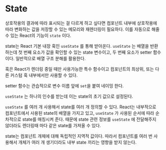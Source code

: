 # State

상호작용의 결과에 따라 표시되는 걸 다르게 하고 싶다면 컴포넌트 내부에 상호작용에 따라 변화하는 값을 저장할 수 있는 메모리와 재렌더링이 필요하다. 이를 자동으로 해줄 수 있는 React의 기능이 `state` 이다.

state는 React 기본 내장 훅인 `useState` 를 통해 받아온다. `useState` 는 배열을 반환하는데 첫 번째 요소가 값을 확인할 수 있는 state 변수이고, 두 번째 요소가 setter 함수이다. 일반적으로 배열 구조 분해를 활용한다.

훅은 React가 렌더링 중일 때만 사용가능한 특수 함수이고 컴포넌트의 최상위, 또는 다른 커스텀 훅 내부에서만 사용할 수 있다.

setter 함수는 관습적으로 변수 이름 앞에 `set`을 붙여 네이밍 한다.

`useState` 는 하나의 인수를 받는데 이는 state의 초기 값으로 설정된다.

`useState` 를 여러 개 사용해서 state를 여러 개 정의할 수 있다. React는 내부적으로 컴포넌트에서 사용된 state의 배열을 가지고 있고, `useState` 가 사용된 순서에 따라 순차적으로 state를 매칭시켜 준다. 때문에 state 관련 정보를 `useState` 에 전달해주지 않더라도 렌더링때 마다 같은 state를 가져올 수 있다.

state는 컴포넌트 개체에 대해 독립적인 지역적 값이다. 따라서 컴포넌트를 여러 번 사용해서 개체가 여러 개 생기더라도 내부 state 끼리는 영향을 받지 않는다.